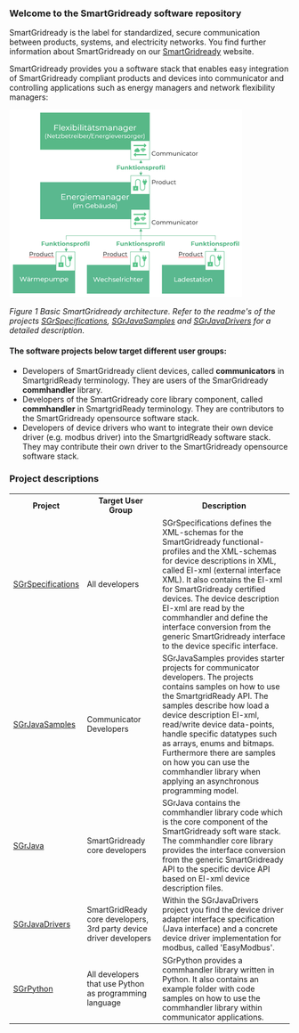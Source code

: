 ### Welcome to the SmartGridready software repository

SmartGridready is the label for standardized, secure communication between products, systems, and electricity networks.
You find further information about SmartGridready on our [SmartGridready](https://smartgridready.ch/) website.

SmartGridready provides you a software stack that enables easy integration of SmartGridready compliant products and devices
into communicator and controlling applications such as energy managers and network flexibility managers:

![SmartGridready architecture](profile/doc/architecture.png)

*Figure 1 Basic SmartGridready architecture. Refer to the readme's of the projects 
<a href="https://github.com/SmartGridready/SGrSpecifications/">SGrSpecifications</a>,
<a href="https://github.com/SmartGridready/SGrJavaSamples">SGrJavaSamples</a> and
<a href="https://github.com/SmartGridready/SGrJavaDrivers">SGrJavaDrivers</a> for a detailed description.*

#### The software projects below target different user groups:
- Developers of SmartGridready client devices, called **communicators** in SmartgridReady terminology. They are users of the SmarGridready **commhandler** library.
- Developers of the SmartGridready core library component, called **commhandler** in SmartgridReady terminology. They are contributors to the SmartGridready opensource software stack. 
- Developers of device drivers who want to integrate their own device driver (e.g. modbus driver) into the SmartgridReady software stack. They may contribute their own driver to the SmartGridready opensource software stack.

### Project descriptions
<table>
    <tr><th>Project</th><th>Target User Group</th><th>Description</th></tr>
    <tr>
        <td><a href="https://github.com/SmartGridready/SGrSpecifications/">SGrSpecifications</a></td>
        <td>All developers</td>
        <td>SGrSpecifications defines the XML-schemas for the SmartGridready functional-profiles and the XML-schemas for 
        device descriptions in XML, called EI-xml (external interface XML). 
        It also contains the EI-xml for SmartGridready certified devices. The device description EI-xml are read by the 
        commhandler and define the interface conversion from the generic SmartGridready interface to the device specific 
        interface.</td>
    </tr>
    <tr>
        <td><a href="https://github.com/SmartGridready/SGrJavaSamples">SGrJavaSamples</a></td>
        <td>Communicator Developers</td>
        <td>SGrJavaSamples provides starter projects for communicator developers. The projects contains
        samples on how to use the SmartgridReady API. The samples describe how load a device description EI-xml, 
        read/write device data-points, handle specific datatypes such as arrays, enums and bitmaps. Furthermore
        there are samples on how you can use the commhandler library when applying an asynchronous programming
        model. 
        </td>
    </tr>
    <tr>
        <td><a href="https://github.com/SmartGridready/SGrJava">SGrJava</a></td>
        <td>SmartGridready core developers</td>
        <td>SGrJava contains the commhandler library code which is the core component of the SmartGridready soft
        ware stack. The commhandler core library provides the interface conversion from the generic SmartGridready API 
        to the specific device API based on EI-xml device description files.</td>
    </tr>
    <tr>
        <td><a href="https://github.com/SmartGridready/SGrJavaDrivers">SGrJavaDrivers</a></td>
        <td>SmartGridReady core developers, 3rd party device driver developers</td>
        <td>Within the SGrJavaDrivers project you find the device driver adapter interface specification
        (Java interface) and a concrete device driver implementation for modbus, called 'EasyModbus'.
        </td>
    </tr>
    <tr>
        <td><a href="https://github.com/SmartGridready/SGrPython">SGrPython</a></td>
        <td>All developers that use Python as programming language</td>
        <td>SGrPython provides a commhandler library written in Python. It also contains an example folder
        with code samples on how to use the commhandler library within communicator applications.</td>
    </tr>
</table>
